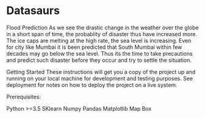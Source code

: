 # Datasaurs

Flood Prediction
As we see the drastic change in the weather over the globe in a short span of time, the probablity of disaster thus have increased more. The ice caps are melting at the high rate, the sea level is increasing. Even for city like Mumbai it is been predicted that South Mumbai within few decades may go below the sea level. Thus its the time to take precautions and predict such disaster before they occur and try to settle the situation.

Getting Started
These instructions will get you a copy of the project up and running on your local machine for development and testing purposes. See deployment for notes on how to deploy the project on a live system.

Prerequisites:

Python >=3.5
SKlearn
Numpy
Pandas
Matplotlib
Map Box


